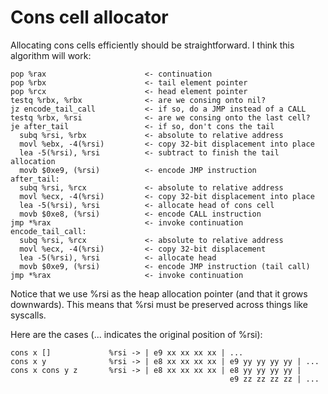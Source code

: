 # Cons cell allocator

Allocating cons cells efficiently should be straightforward. I think this
algorithm will work:

    pop %rax                      <- continuation
    pop %rbx                      <- tail element pointer
    pop %rcx                      <- head element pointer
    testq %rbx, %rbx              <- are we consing onto nil?
    jz encode_tail_call           <- if so, do a JMP instead of a CALL
    testq %rbx, %rsi              <- are we consing onto the last cell?
    je after_tail                 <- if so, don't cons the tail
      subq %rsi, %rbx             <- absolute to relative address
      movl %ebx, -4(%rsi)         <- copy 32-bit displacement into place
      lea -5(%rsi), %rsi          <- subtract to finish the tail allocation
      movb $0xe9, (%rsi)          <- encode JMP instruction
    after_tail:
      subq %rsi, %rcx             <- absolute to relative address
      movl %ecx, -4(%rsi)         <- copy 32-bit displacement into place
      lea -5(%rsi), %rsi          <- allocate head of cons cell
      movb $0xe8, (%rsi)          <- encode CALL instruction
    jmp *%rax                     <- invoke continuation
    encode_tail_call:
      subq %rsi, %rcx             <- absolute to relative address
      movl %ecx, -4(%rsi)         <- copy 32-bit displacement
      lea -5(%rsi), %rsi          <- allocate head
      movb $0xe9, (%rsi)          <- encode JMP instruction (tail call)
    jmp *%rax                     <- invoke continuation

Notice that we use %rsi as the heap allocation pointer (and that it grows
downwards). This means that %rsi must be preserved across things like syscalls.

Here are the cases (... indicates the original position of %rsi):

    cons x []             %rsi -> | e9 xx xx xx xx | ...
    cons x y              %rsi -> | e8 xx xx xx xx | e9 yy yy yy yy | ...
    cons x cons y z       %rsi -> | e8 xx xx xx xx | e8 yy yy yy yy |
                                                     e9 zz zz zz zz | ...